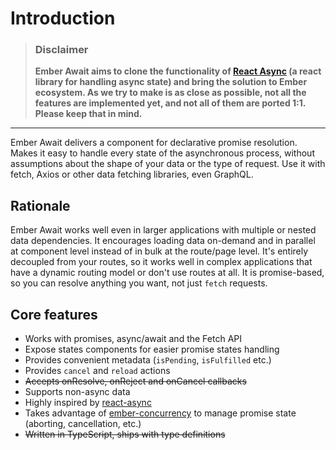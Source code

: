# Introduction

>### **Disclaimer**
>
>**Ember Await aims to clone the functionality of [React Async](https://react-async.com) (a react library for handling async state) and bring the solution to Ember ecosystem. As we try to make is as close as possible, not all the features are implemented yet, and not all of them are ported 1:1. Please keep that in mind.**


___ 

Ember Await delivers a component for declarative promise resolution. Makes it easy to handle every state of the asynchronous process, without assumptions about the shape of your data or the type of request. Use it with fetch, Axios or other data fetching libraries, even GraphQL.

## Rationale

Ember Await works well even in larger applications with multiple or nested data dependencies. It encourages loading data on-demand and in parallel at component level instead of in bulk at the route/page level. It's entirely decoupled from your routes, so it works well in complex applications that have a dynamic routing model or don't use routes at all. It is promise-based, so you can resolve anything you want, not just `fetch` requests.

## Core features
- Works with promises, async/await and the Fetch API
- Expose states components for easier promise states handling
- Provides convenient metadata (`isPending`, `isFulfilled` etc.)
- Provides `cancel` and `reload` actions
- ~~Accepts onResolve, onReject and onCancel callbacks~~
- Supports non-async data
- Highly inspired by [react-async](https://react-async.com)
- Takes advantage of [ember-concurrency](https://ember-concurrency.com/) to manage promise state (aborting, cancellation, etc.)
- ~~Written in TypeScript, ships with type definitions~~

